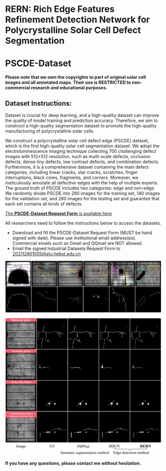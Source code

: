 # RERN: Rich Edge Features Refinement Detection Network for Polycrystalline Solar Cell Defect Segmentation

# PSCDE-Dataset



**Please note that we own the copyrights to part of original solar cell images and all annotated maps. Their use is RESTRICTED to non-commercial research and educational purposes.**

## Dataset Instructions:
Dataset is crucial for deep learning, and a high-quality dataset can improve the quality of model training and prediction accuracy. Therefore, we aim to construct a high-quality segmentation dataset to promote the high-quality manufacturing of polycrystalline solar cells.

  We construct a polycrystalline solar cell defect edge (PSCDE) dataset, which is the first high-quality solar cell segmentation dataset. We adopt the electroluminescence imaging technique collecting 700 challenging defect images with 512×512 resolution, such as multi-scale defects, occlusion defects, dense tiny defects, low contrast defects, and combination defects. Furthermore, it is a comprehensive dataset containing the main defect categories, including linear cracks, star cracks, scratches, finger interruptions, black cores, fragments, and corners. Moreover, we meticulously annotate all defective edges with the help of multiple experts. The ground truth of PSCDE includes two categories: edge and non-edge. We randomly divide PSCDE into 280 images for the training set, 140 images for the validation set, and 280 images for the testing set and guarantee that each set contains all kinds of defects.


[The **PSCDE-Dataset Request Form** is available here](https://github.com/wch313/PSCDE-Dataset/blob/main/PSCDE-Dataset%20Request%20Form.docx)

All researchers need to follow the instructions below to access the datasets.
* Download and fill the PSCDE-Dataset Request Form (MUST be hand signed with date). Please use institutional email address(es). Commercial emails such as Gmail and QQmail are NOT allowed.
* Email the signed Industrial Datasets Request Form to 202112801005@stu.hebut.edu.cn



![image](https://github.com/wch313/PSCDE-Dataset/blob/main/PSCDE.jpg)

![image](https://github.com/wch313/PSCDE-Dataset/blob/main/Figure1.jpg)


**If you have any questions, please contact me without hesitation.**
